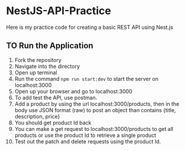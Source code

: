 # NestJS-API-Practice
Here is my practice code for creating a basic REST API using Nest.js

## TO Run the Application
1. Fork the repository
2. Navigate into the directory
3. Open up terminal
4. Run the command ``` npm run start:dev ``` to start the server on localhost:3000
5. Open up your browser and go to localhost:3000
6. To add test the API, use postman.
7. Add a product by using the url localhost:3000/products, then in the body use JSON format (raw) to post an object than contains {title, description, price}
8. You should get product Id back
9. You can make a get request to localhost:3000/products to get all products or use the product Id to retrieve a single product
10. Test out the patch and delete requests using the product Id.
